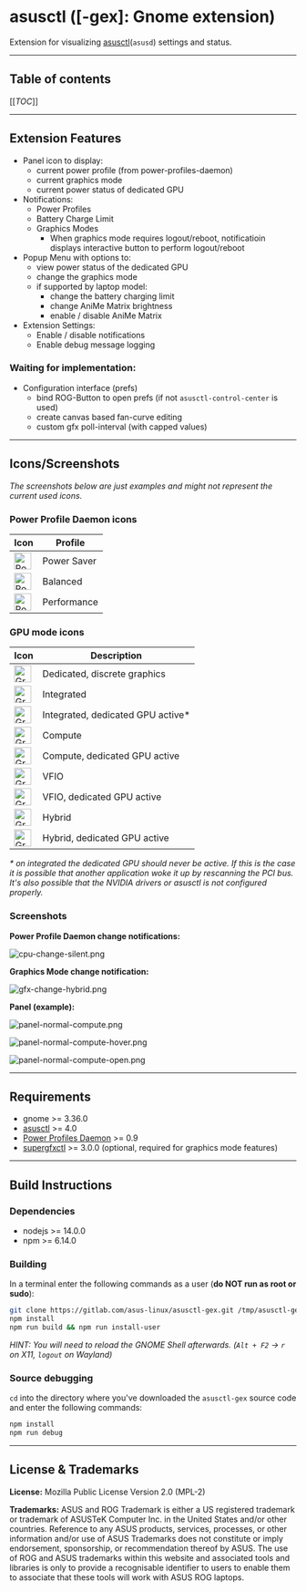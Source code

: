 # asusctl ([-gex]: Gnome extension)

Extension for visualizing [asusctl](https://gitlab.com/asus-linux/asusctl)(`asusd`) settings and status.

---

## Table of contents

[[_TOC_]]

---

## Extension Features

* Panel icon to display:
    * current power profile (from power-profiles-daemon)
    * current graphics mode
    * current power status of dedicated GPU
* Notifications:
  * Power Profiles
  * Battery Charge Limit
  * Graphics Modes
    * When graphics mode requires logout/reboot, notificatioin displays interactive button to perform logout/reboot
* Popup Menu with options to:
  * view power status of the dedicated GPU
  * change the graphics mode
  * if supported by laptop model:
    * change the battery charging limit
    * change AniMe Matrix brightness
    * enable / disable AniMe Matrix
* Extension Settings:
  * Enable / disable notifications
  * Enable debug message logging

### Waiting for implementation:

* Configuration interface (prefs)
  * bind ROG-Button to open prefs (if not `asusctl-control-center` is used)
  * create canvas based fan-curve editing
  * custom gfx poll-interval (with capped values)

---

## Icons/Screenshots

_The screenshots below are just examples and might not represent the current used icons._

### Power Profile Daemon icons

|Icon|Profile|
|-|-|
|<img src="https://gitlab.com/asus-linux/asusctl-gex/-/raw/main/screenshots/panel-silent.svg" height="30" alt="Power Profile Silent">|Power Saver|
|<img src="https://gitlab.com/asus-linux/asusctl-gex/-/raw/main/screenshots/panel-normal.svg" height="30" alt="Power Profile Normal">|Balanced|
|<img src="https://gitlab.com/asus-linux/asusctl-gex/-/raw/main/screenshots/panel-boost.svg" height="30" alt="Power Profile Boost">|Performance|

### GPU mode icons

|Icon|Description|
|-|-|
|<img src="https://gitlab.com/asus-linux/asusctl-gex/-/raw/main/screenshots/panel-dedicated.svg" height="30" alt="Graphics Profile Dedicated">|Dedicated, discrete graphics|
|<img src="https://gitlab.com/asus-linux/asusctl-gex/-/raw/main/screenshots/panel-integrated.svg" height="30" alt="Graphics Profile Integrated GPU">|Integrated|
|<img src="https://gitlab.com/asus-linux/asusctl-gex/-/raw/main/screenshots/panel-integrated-active.svg" height="30" alt="Graphics Profile Integrated GPU, dedicated GPU active">|Integrated, dedicated GPU active*|
|<img src="https://gitlab.com/asus-linux/asusctl-gex/-/raw/main/screenshots/panel-compute.svg" height="30" alt="Graphics Profile Compute">|Compute|
|<img src="https://gitlab.com/asus-linux/asusctl-gex/-/raw/main/screenshots/panel-compute-active.svg" height="30" alt="Graphics Profile Compute, dedicated GPU active">|Compute, dedicated GPU active|
|<img src="https://gitlab.com/asus-linux/asusctl-gex/-/raw/main/screenshots/panel-vfio.svg" height="30" alt="Graphics Profile VFIO">|VFIO|
|<img src="https://gitlab.com/asus-linux/asusctl-gex/-/raw/main/screenshots/panel-vfio-active.svg" height="30" alt="Graphics Profile VFIO, dedicated GPU active">|VFIO, dedicated GPU active|
|<img src="https://gitlab.com/asus-linux/asusctl-gex/-/raw/main/screenshots/panel-hybrid.svg" height="30" alt="Graphics Profile Hybrid, dedicated GPU active">|Hybrid|
|<img src="https://gitlab.com/asus-linux/asusctl-gex/-/raw/main/screenshots/panel-hybrid-active.svg" height="30" alt="Graphics Profile Hybrid, dedicated GPU active">|Hybrid, dedicated GPU active|

_\* on integrated the dedicated GPU should never be active. If this is the case it is possible that another application woke it up by rescanning the PCI bus. It's also possible that the NVIDIA drivers or asusctl is not configured properly._

### Screenshots

**Power Profile Daemon change notifications:**

![cpu-change-silent.png](https://gitlab.com/asus-linux/asusctl-gex/-/raw/main/screenshots/cpu-change-silent.png)

**Graphics Mode change notification:**

![gfx-change-hybrid.png](https://gitlab.com/asus-linux/asusctl-gex/-/raw/main/screenshots/gfx-change-hybrid.png)

**Panel (example):**

![panel-normal-compute.png](https://gitlab.com/asus-linux/asusctl-gex/-/raw/main/screenshots/panel-normal-compute.png)

![panel-normal-compute-hover.png](https://gitlab.com/asus-linux/asusctl-gex/-/raw/main/screenshots/panel-normal-compute-hover.png)

![panel-normal-compute-open.png](https://gitlab.com/asus-linux/asusctl-gex/-/raw/main/screenshots/panel-normal-compute-open.png)

---

## Requirements

* gnome >= 3.36.0
* [asusctl](https://gitlab.com/asus-linux/asusctl) >= 4.0
* [Power Profiles Daemon](https://gitlab.freedesktop.org/hadess/power-profiles-daemon) >= 0.9
* [supergfxctl](https://gitlab.com/asus-linux/supergfxctl) >= 3.0.0 (optional, required for graphics mode features)

---

## Build Instructions

### Dependencies

* nodejs >= 14.0.0
* npm >= 6.14.0

### Building

In a terminal enter the following commands as a user (**do NOT run as root or sudo**):

```bash
git clone https://gitlab.com/asus-linux/asusctl-gex.git /tmp/asusctl-gex && cd /tmp/asusctl-gex
npm install
npm run build && npm run install-user
```

_HINT: You will need to reload the GNOME Shell afterwards. (`Alt + F2` -> `r` on X11, `logout` on Wayland)_

### Source debugging

`cd` into the directory where you've downloaded the `asusctl-gex` source code and enter the following commands:

```bash
npm install
npm run debug
```

---

## License & Trademarks

**License:** Mozilla Public License Version 2.0 (MPL-2)

**Trademarks:** ASUS and ROG Trademark is either a US registered trademark or trademark of ASUSTeK Computer Inc. in the United States and/or other countries.
Reference to any ASUS products, services, processes, or other information and/or use of ASUS Trademarks does not constitute or imply endorsement, sponsorship, or recommendation thereof by ASUS.
The use of ROG and ASUS trademarks within this website and associated tools and libraries is only to provide a recognisable identifier to users to enable them to associate that these tools will work with ASUS ROG laptops.
